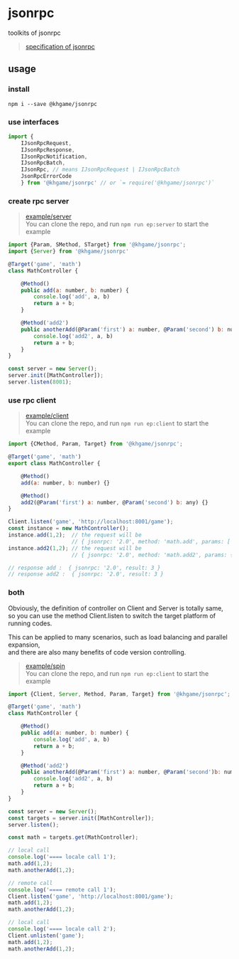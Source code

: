 # jsonrpc

toolkits of jsonrpc

> [specification of jsonrpc](http://www.jsonrpc.org/specification)

## usage

### install 

`npm i --save @khgame/jsonrpc` 

### use interfaces

```js
import { 
    IJsonRpcRequest,
    IJsonRpcResponse,
    IJsonRpcNotification,
    IJsonRpcBatch,
    IJsonRpc, // means IJsonRpcRequest | IJsonRpcBatch
    JsonRpcErrorCode
    } from '@khgame/jsonrpc' // or `= require('@khgame/jsonrpc')`
```

### create rpc server

> [example/server](https://github.com/khgame/jsonrpc/blob/master/example/server/index.ts)  
> You can clone the repo, and run `npm run ep:server` to start the example 

```js
import {Param, SMethod, STarget} from '@khgame/jsonrpc';
import {Server} from '@khgame/jsonrpc'

@Target('game', 'math')
class MathController {

    @Method()
    public add(a: number, b: number) {
        console.log('add', a, b)
        return a + b;
    }

    @Method('add2')
    public anotherAdd(@Param('first') a: number, @Param('second') b: number) {
        console.log('add2', a, b)
        return a + b;
    }
}

const server = new Server();
server.init([MathController]);
server.listen(8001);
```

### use rpc client

> [example/client](https://github.com/khgame/jsonrpc/blob/master/example/client/index.ts)  
> You can clone the repo, and run `npm run ep:client` to start the example

```js
import {CMethod, Param, Target} from '@khgame/jsonrpc';

@Target('game', 'math')
export class MathController {

    @Method()
    add(a: number, b: number) {} 

    @Method()
    add2(@Param('first') a: number, @Param('second') b: any) {}
}

Client.listen('game', 'http://localhost:8001/game');
const instance = new MathController();
instance.add(1,2);  // the request will be 
                    // { jsonrpc: '2.0', method: 'math.add', params: [ 1, 2 ], id: ... }
instance.add2(1,2); // the request will be 
                    // { jsonrpc: '2.0', method: 'math.add2', params: { second: 2, first: 1 }, id: ... }

// response add :  { jsonrpc: '2.0', result: 3 }
// response add2 :  { jsonrpc: '2.0', result: 3 }
```

### both

Obviously, the definition of controller on Client and Server is totally same,  
so you can use the method Client.listen to switch the target platform of running codes.

This can be applied to many scenarios, such as load balancing and parallel expansion,   
and there are also many benefits of code version controlling.

> [example/spin](https://github.com/khgame/jsonrpc/blob/master/example/spin/index.ts)  
> You can clone the repo, and run `npm run ep:client` to start the example

```js
import {Client, Server, Method, Param, Target} from '@khgame/jsonrpc';

@Target('game', 'math')
class MathController {

    @Method()
    public add(a: number, b: number) {
        console.log('add', a, b)
        return a + b;
    }

    @Method('add2')
    public anotherAdd(@Param('first') a: number, @Param('second')b: number) {
        console.log('add2', a, b)
        return a + b;
    }
}

const server = new Server();
const targets = server.init([MathController]);
server.listen();

const math = targets.get(MathController);

// local call
console.log('==== locale call 1');
math.add(1,2);
math.anotherAdd(1,2);

// remote call
console.log('==== remote call 1');
Client.listen('game', 'http://localhost:8001/game');
math.add(1,2);
math.anotherAdd(1,2);

// local call
console.log('==== locale call 2');
Client.unlisten('game');
math.add(1,2);
math.anotherAdd(1,2);
```

